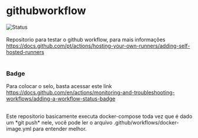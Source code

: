 # githubworkflow

![Status](https://github.com/SuYanw/githubworkflow/actions/workflows/docker-image.yml/badge.svg)
<br /> <br />
Repositorio para testar o github workflow, para mais informações
https://docs.github.com/pt/actions/hosting-your-own-runners/adding-self-hosted-runners
<br /><br />
### Badge
Para colocar o selo, basta acessar este link<br/>
https://docs.github.com/en/actions/monitoring-and-troubleshooting-workflows/adding-a-workflow-status-badge

<br />
Este repositorio basicamente executa docker-compose toda vez que é dado um *git push* nele, você pode ler o arquivo .github/workflows/docker-image.yml para entender melhor.